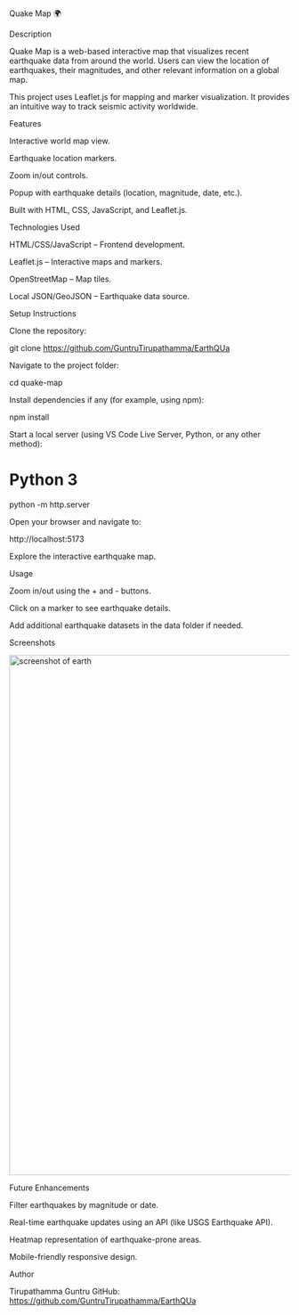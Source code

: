 Quake Map 🌍


Description


Quake Map is a web-based interactive map that visualizes recent earthquake data from around the world. Users can view the location of earthquakes, their magnitudes, and other relevant information on a global map.


This project uses Leaflet.js for mapping and marker visualization. It provides an intuitive way to track seismic activity worldwide.


Features


Interactive world map view.

Earthquake location markers.

Zoom in/out controls.


Popup with earthquake details (location, magnitude, date, etc.).


Built with HTML, CSS, JavaScript, and Leaflet.js.

Technologies Used

HTML/CSS/JavaScript – Frontend development.

Leaflet.js – Interactive maps and markers.

OpenStreetMap – Map tiles.

Local JSON/GeoJSON – Earthquake data source.

Setup Instructions

Clone the repository:

git clone https://github.com/GuntruTirupathamma/EarthQUa


Navigate to the project folder:

cd quake-map


Install dependencies if any (for example, using npm):

npm install


Start a local server (using VS Code Live Server, Python, or any other method):

# Python 3
python -m http.server


Open your browser and navigate to:

http://localhost:5173


Explore the interactive earthquake map.

Usage

Zoom in/out using the + and - buttons.

Click on a marker to see earthquake details.

Add additional earthquake datasets in the data folder if needed.

Screenshots

<img width="1915" height="934" alt="screenshot of earth" src="https://github.com/user-attachments/assets/1c2009d5-f66a-4aab-a7b5-829f64c59fd0" />





Future Enhancements

Filter earthquakes by magnitude or date.

Real-time earthquake updates using an API (like USGS Earthquake API).

Heatmap representation of earthquake-prone areas.

Mobile-friendly responsive design.

Author

Tirupathamma Guntru
GitHub: https://github.com/GuntruTirupathamma/EarthQUa
